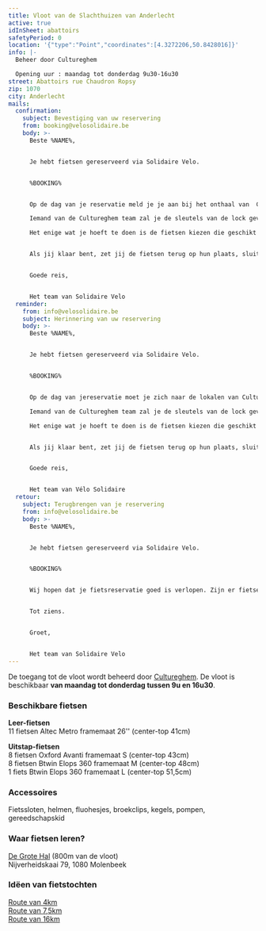 ```yaml
---
title: Vloot van de Slachthuizen van Anderlecht
active: true
idInSheet: abattoirs
safetyPeriod: 0
location: '{"type":"Point","coordinates":[4.3272206,50.8428016]}'
info: |-
  Beheer door Cultureghem

  Opening uur : maandag tot donderdag 9u30-16u30
street: Abattoirs rue Chaudron Ropsy
zip: 1070
city: Anderlecht
mails:
  confirmation:
    subject: Bevestiging van uw reservering
    from: booking@velosolidaire.be
    body: >-
      Beste %NAME%,


      Je hebt fietsen gereserveerd via Solidaire Velo.


      %BOOKING%


      Op de dag van je reservatie meld je je aan bij het onthaal van  Cultureghem begeven (links van de ingang met de 2 stieren) waar je toegang vraagt tot de fietsvloot van Solidaire Velo. Zeg aan iemand van de Cultureghem ploeg je naam en het naam van je vereniging. 

      Iemand van de Cultureghem team zal je de sleutels van de lock geven en mag ook jij begeleiden naar de garage waar de fietsen zich bevinden, die zich in de kelders bevindt, en in het begin een beetje indrukwekkend is. 

      Het enige wat je hoeft te doen is de fietsen kiezen die geschikt zijn voor je activiteit. Vergeet niet de lock te sluiten en het licht uit te doen als je weggaat. 


      Als jij klaar bent, zet jij de fietsen terug op hun plaats, sluit je de garage af en geef de sleutels terug aan het Cultureghem-team. Als een fiets defect is, zet hem dan terug in de daarvoor bestemde ruimte en laat het ons weten!


      Goede reis, 


      Het team van Solidaire Velo
  reminder:
    from: info@velosolidaire.be
    subject: Herinnering van uw reservering
    body: >-
      Beste %NAME%,


      Je hebt fietsen gereserveerd via Solidaire Velo.


      %BOOKING%


      Op de dag van jereservatie moet je zich naar de lokalen van Cultureghem begeven (links van de ingang met de 2 stieren) en vragen om acess aan de fietsen hebben. Zeg aan iemand van de Cultureghem ploeg je naam en het naam van je vereniging. 

      Iemand van de Cultureghem team zal je de sleutels van de lock geven en mag ook jij begeleiden naar de garage waar de fietsen zich bevinden, die zich in de kelders bevindt, en in het begin een beetje indrukwekkend is. 

      Het enige wat je hoeft te doen is de fietsen kiezen die geschikt zijn voor je activiteit. Vergeet niet de lock te sluiten en het licht uit te doen als je weggaat. 


      Als jij klaar bent, zet jij de fietsen terug op hun plaats, sluit je de garage af en geef de sleutels terug aan het Cultureghem-team. Als een fiets defect is, zet hem dan terug in de daarvoor bestemde ruimte en laat het ons weten!


      Goede reis, 


      Het team van Vélo Solidaire
  retour:
    subject: Terugbrengen van je reservering
    from: info@velosolidaire.be
    body: >-
      Beste %NAME%,


      Je hebt fietsen gereserveerd via Solidaire Velo.


      %BOOKING%


      Wij hopen dat je fietsreservatie goed is verlopen. Zijn er fietsen beschadigd? Zo ja, laat ons dan weten over welke problemen het precies gaat door deze e-mail te beantwoorden, zodat we die zo snel mogelijk kunnen herstellen. 


      Tot ziens.


      Groet,


      Het team van Solidaire Velo
---
```

De toegang tot de vloot wordt beheerd door [Cultureghem](https://cultureghem.be/nl/huis/). De vloot is beschikbaar **van maandag tot donderdag tussen 9u en 16u30**.

### Beschikbare fietsen

**Leer-fietsen**\
11 fietsen Altec Metro framemaat 26'' (center-top 41cm)

**Uitstap-fietsen**\
8 fietsen Oxford Avanti framemaat S (center-top 43cm)\
8 fietsen Btwin Elops 360 framemaat M (center-top 48cm)\
1 fiets Btwin Elops 360 framemaat L (center-top 51,5cm)

### Accessoires

Fietssloten, helmen, fluohesjes, broekclips, kegels, pompen, gereedschapskid

### Waar fietsen leren?

[De Grote Hal](https://www.google.com/maps/place/De+Grote+Hal/@50.8473512,4.3282256,17z/data=!3m1!4b1!4m6!3m5!1s0x47c3c514f5acfd69:0x72b95ab710ca289c!8m2!3d50.8473478!4d4.3308005!16s%2Fg%2F11j_0nn_ts?entry=ttu) (800m van de vloot)\
Nijverheidskaai 79, 1080 Molenbeek

### Idëen van fietstochten

[Route van 4km](https://cycle.travel/map/journey/342219)\
[Route van 7,5km](https://cycle.travel/map/journey/342211)\
[Route van 16km](https://cycle.travel/map/journey/342208)
